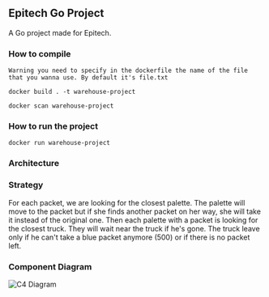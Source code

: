 ## Epitech Go Project

A Go project made for Epitech.

### How to compile
`Warning you need to specify in the dockerfile the name of the file that you wanna use. By default it's file.txt`

`docker build . -t warehouse-project`

`docker scan warehouse-project`
 
### How to run the project

`docker run warehouse-project`

### Architecture

### Strategy

For each packet, we are looking for the closest palette. The palette will move to the packet but if she finds another packet on her way, she will take it instead of the original one.
Then each palette with a packet is looking for the closest truck. They will wait near the truck if he's gone.
The truck leave only if he can't take a blue packet anymore (500) or if there is no packet left.

### Component Diagram

![C4 Diagram](https://i.imgur.com/LgMGKNu.png)
